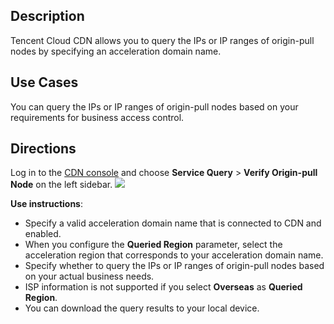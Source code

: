 

## Description

Tencent Cloud CDN allows you to query the IPs or IP ranges of origin-pull nodes by specifying an acceleration domain name.

## Use Cases

You can query the IPs or IP ranges of origin-pull nodes based on your requirements for business access control.

## Directions

Log in to the [CDN console](https://console.cloud.tencent.com/cdn) and choose **Service Query** > **Verify Origin-pull Node** on the left sidebar.
![](https://staticintl.cloudcachetci.com/yehe/backend-news/Q7Dv068_%E4%BC%81%E4%B8%9A%E5%BE%AE%E4%BF%A1%E6%88%AA%E5%9B%BE_20230224110059.png)

**Use instructions**:
- Specify a valid acceleration domain name that is connected to CDN and enabled.
- When you configure the **Queried Region** parameter, select the acceleration region that corresponds to your acceleration domain name.
- Specify whether to query the IPs or IP ranges of origin-pull nodes based on your actual business needs.
- ISP information is not supported if you select **Overseas** as **Queried Region**.
- You can download the query results to your local device.
